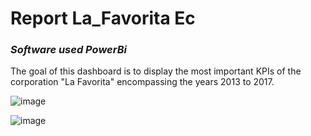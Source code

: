 # Report La_Favorita Ec

### *Software used  PowerBi*

The goal of this dashboard is to display the most important KPIs of the corporation "La Favorita" encompassing the years 2013 to 2017.

![image](https://github.com/ELopez2657/Dashboard_Power_Bi_P2/assets/146747798/d1d8caff-d60c-4d7c-93c5-959082784086)

![image](https://github.com/ELopez2657/Dashboard_Power_Bi_P2/assets/146747798/8781cd7f-4eed-4b50-bd27-792f8631f914)






